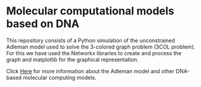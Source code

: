 # Molecular computational models based on DNA

This repository consists of a Python simulation of the unconstrained Adleman model used to solve the 3-colored graph problem (3COL problem). For this we have used the Networkx libraries to create and process the graph and matplotlib for the graphical representation.

Click [Here](https://www.cs.us.es/~marper/docencia/modelado/otro/bio-tema-3.pdf) for more information about the Adleman model and other DNA-based molecular computing models.



